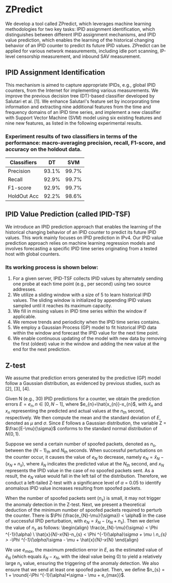 # ZPredict
We develop a tool called ZPredict, which leverages machine learning methodologies for two key tasks: IPID assignment identification, which distinguishes between different IPID assignment mechanisms, and IPID value prediction, which enables the learning of the historical changing behavior of an IPID counter to predict its future IPID values.
ZPredict can be applied for various network measurements, including idle port scanning, IP-level censorship measurement, and inbound SAV measurement.

## IPID Assignment Identification
This mechanism is aimed to capture appropriate IPIDs, e.g., global IPID counters, from the Internet for implementing various measurements.
We improve the previous decision tree (DT)-based classifier developed by Salutari et al. [1].
We enhance Salutari's feature set by incorporating time information and extracting nine additional features from the time and frequency domains of an IPID time series, and implement a new classifier with Support Vector Machine (SVM) model using six existing features and nine new features, as listed in the following experimental results.

### Experiment results of two classifiers in terms of the performance: macro-averaging precision, recall, F1-score, and accuracy on the holdout data.

|     Classifiers     | DT         | SVM        |
|--------------------|-----------------|----------------|
| Precision       |    93.1%   | 99.7%           |
| Recall      | 92.9%      | 99.7%           |
| F1-score      | 92.9%         | 99.7%           |
| HoldOut Acc      | 92.2%         | 98.6%           |



## IPID Value Prediction (called IPID-TSF)
We introduce an IPID prediction approach that enables the learning of the historical changing behavior of an IPID counter to predict its future IPID values. This work mainly focuses on IPID prediction in IPv4.
Our IPID value prediction approach relies on machine learning regression models and involves forecasting a specific IPID time series originating from a tested host with global counters.

### Its working process is shown below:

1. For a given server, IPID-TSF collects IPID values by alternately sending one probe at each time point (e.g., per second) using two source addresses.
2. We utilize a sliding window with a size of 5 to learn historical IPID values. The sliding window is initialized by appending IPID values sampled until it reaches its maximum capacity.
3. We fill in missing values in IPID time series within the window if applicable.
4. We remove trends and periodicity when the IPID time series contains.
5. We employ a Gaussian Process (GP) model to fit historical IPID data within the window and forecast the IPID value for the next time point.
6. We enable continuous updating of the model with new data by removing the first (oldest) value in the window and adding the new value at the end for the next prediction.

## Z-test
We assume that prediction errors generated by the predictive (GP) model follow a Gaussian distribution, as evidenced by previous studies, such as [2], [3], [4].

Given N (e.g., 30) IPID predictions for a counter, we obtain the prediction errors $E = e_{n}, n \in [0, N-1]$, where $e_{n}=\hat{x_{n}}-x_{n}$, with $\hat{x}_{n}$ and $x_{n}$ representing the predicted and actual values at the ${n}_{th}$ second, respectively.
We then compute the mean and the standard deviation of $E$, denoted as $\mu$ and $\sigma$.
Since $E$ follows a Gaussian distribution, the variable Z = $\frac{E-\mu}{\sigma}$ conforms to the standard normal distribution of $N(0,1)$.

Suppose we send a certain number of spoofed packets, denoted as $n_{s}$, between the ${(N-1)}_{th}$ and ${N}_{th}$ seconds.
When successful perturbations on the counter occur, it causes the value of $e_{N}$ to decrease, namely $e_{N} = \hat{x}_{N}-(x_{N}+n_{s})$, where $\hat{x}_{N}$ indicates the predicted value at the ${N}_{th}$ second, and $x_{N}$ represents the IPID value in the case of no spoofed packets sent.
As a result, the $e_{N}$ value would fall in the left tail of the distribution.
Therefore, we conduct a left-tailed Z-test with a significance level of $\alpha$ = 0.05 to identify anomalous IPID value increases resulting from spoofed packets.

When the number of spoofed packets sent ($n_{s}$) is small, it may not trigger the anomaly detection in the Z-test. Next, we present a theoretical deduction of the minimum number of spoofed packets required to perturb the counter.
There is $\Phi (\frac{e_{N}-\mu}{\sigma}) < \alpha$ in the case of successful IPID perturbation, with $e_{N} = \hat{x}_{N}-(x_{N}+n_{s})$. Then we derive the value of $n_{s}$ as follows:
\begin{align}
    \frac{e_{N}-\mu}{\sigma} < \Phi ^{-1}(\alpha) \\
    \hat{x}_{N}-x_{N}-n_{s} <  \Phi ^{-1}(\alpha)*\sigma + \mu  \\
    n_{s} >  -\Phi ^{-1}(\alpha)*\sigma - \mu + \hat{x}_{N}-x_{N}
\end{align}

We use $e_{max}$, the maximum prediction error in $E$, as the estimated value of $\tilde{e}_{N}$ (which equals $\hat{x}_{N}-x_{N}$, with the ideal value being 0) to yield a relatively large $n_{s}$ value, ensuring the triggering of the anomaly detection.
We also ensure that we send at least one spoofed packet.
Then, we define $n_{s} = 1 + \round{-\Phi ^{-1}(\alpha)*\sigma - \mu + e_{max}}$.
